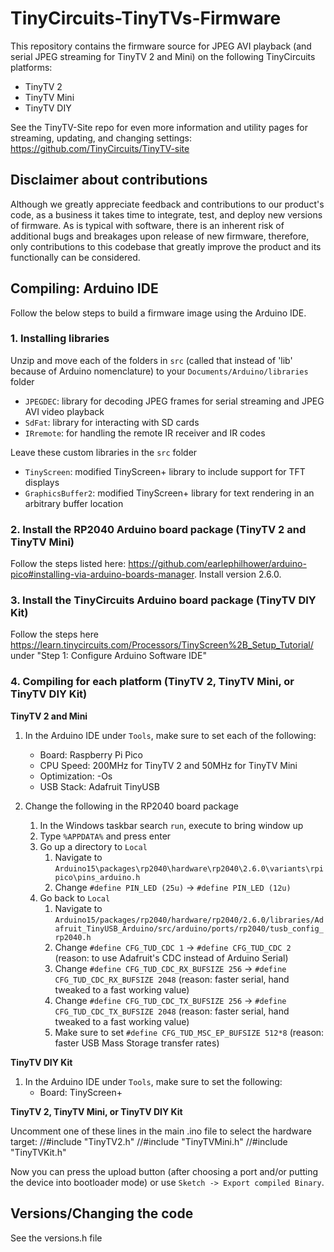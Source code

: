 # TinyCircuits-TinyTVs-Firmware

This repository contains the firmware source for JPEG AVI playback (and serial JPEG streaming for TinyTV 2 and Mini) on the following TinyCircuits platforms:
* TinyTV 2
* TinyTV Mini
* TinyTV DIY

See the TinyTV-Site repo for even more information and utility pages for streaming, updating, and changing settings: https://github.com/TinyCircuits/TinyTV-site

## Disclaimer about contributions

Although we greatly appreciate feedback and contributions to our product's code, as a business it takes time to integrate, test, and deploy new versions of firmware. As is typical with software, there is an inherent risk of additional bugs and breakages upon release of new firmware, therefore, only contributions to this codebase that greatly improve the product and its functionally can be considered.

## Compiling: Arduino IDE

Follow the below steps to build a firmware image using the Arduino IDE.

### 1. Installing libraries

Unzip and move each of the folders in `src` (called that instead of 'lib' because of Arduino nomenclature) to your `Documents/Arduino/libraries` folder
* `JPEGDEC`: library for decoding JPEG frames for serial streaming and JPEG AVI video playback
* `SdFat`: library for interacting with SD cards
* `IRremote`: for handling the remote IR receiver and IR codes

Leave these custom libraries in the `src` folder
* `TinyScreen`: modified TinyScreen+ library to include support for TFT displays
* `GraphicsBuffer2`: modified TinyScreen+ library for text rendering in an arbitrary buffer location

### 2. Install the RP2040 Arduino board package (TinyTV 2 and TinyTV Mini)

Follow the steps listed here: https://github.com/earlephilhower/arduino-pico#installing-via-arduino-boards-manager. Install version 2.6.0.

### 3. Install the TinyCircuits Arduino board package (TinyTV DIY Kit)
Follow the steps here https://learn.tinycircuits.com/Processors/TinyScreen%2B_Setup_Tutorial/ under "Step 1: Configure Arduino Software IDE"

### 4. Compiling for each platform (TinyTV 2, TinyTV Mini, or TinyTV DIY Kit)

**TinyTV 2 and Mini**

1. In the Arduino IDE under `Tools`, make sure to set each of the following:
    * Board: Raspberry Pi Pico
    * CPU Speed: 200MHz for TinyTV 2 and 50MHz for TinyTV Mini
    * Optimization: -Os
    * USB Stack: Adafruit TinyUSB

2. Change the following in the RP2040 board package
    1. In the Windows taskbar search `run`, execute to bring window up
    2. Type `%APPDATA%` and press enter
    3. Go up a directory to `Local`
        1. Navigate to `Arduino15\packages\rp2040\hardware\rp2040\2.6.0\variants\rpipico\pins_arduino.h`
        2. Change `#define PIN_LED (25u)` -> `#define PIN_LED (12u)`
    4. Go back to `Local`
        1. Navigate to `Arduino15/packages/rp2040/hardware/rp2040/2.6.0/libraries/Adafruit_TinyUSB_Arduino/src/arduino/ports/rp2040/tusb_config_rp2040.h`
        2. Change `#define CFG_TUD_CDC 1` -> `#define CFG_TUD_CDC 2` (reason: to use Adafruit's CDC instead of Arduino Serial)
        3. Change `#define CFG_TUD_CDC_RX_BUFSIZE 256` -> `#define CFG_TUD_CDC_RX_BUFSIZE 2048` (reason: faster serial, hand tweaked to a fast working value)
        4. Change `#define CFG_TUD_CDC_TX_BUFSIZE 256` -> `#define CFG_TUD_CDC_TX_BUFSIZE 2048` (reason: faster serial, hand tweaked to a fast working value)
        5. Make sure to set `#define CFG_TUD_MSC_EP_BUFSIZE 512*8` (reason: faster USB Mass Storage transfer rates) 

**TinyTV DIY Kit**

1. In the Arduino IDE under `Tools`, make sure to set the following:
    * Board: TinyScreen+

**TinyTV 2, TinyTV Mini, or TinyTV DIY Kit**

Uncomment one of these lines in the main .ino file to select the hardware target:
//#include "TinyTV2.h"
//#include "TinyTVMini.h"
//#include "TinyTVKit.h"

Now you can press the upload button (after choosing a port and/or putting the device into bootloader mode) or use `Sketch -> Export compiled Binary`.

## Versions/Changing the code

See the versions.h file